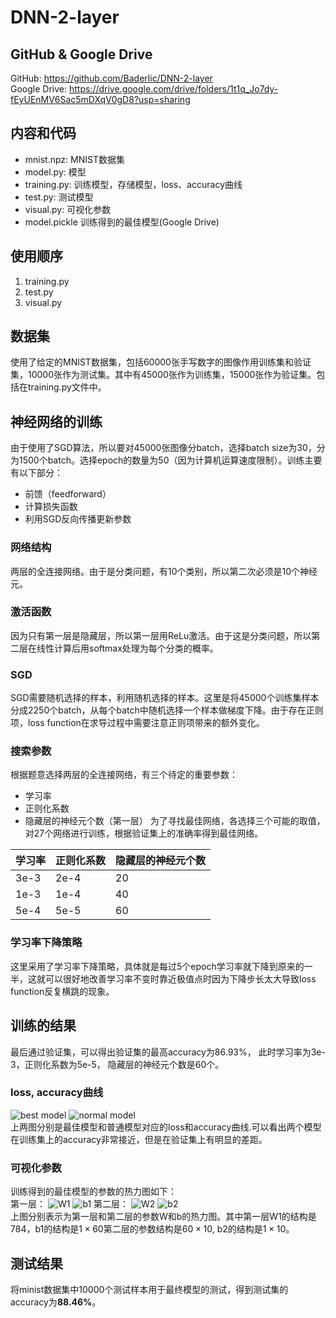 # DNN-2-layer

## GitHub & Google Drive
GitHub: https://github.com/Baderlic/DNN-2-layer   
Google Drive: https://drive.google.com/drive/folders/1t1q_Jo7dy-fEyUEnMV6Sac5mDXqV0gD8?usp=sharing

## 内容和代码
+ mnist.npz: MNIST数据集
+ model.py: 模型
+ training.py: 训练模型，存储模型，loss、accuracy曲线
+ test.py: 测试模型
+ visual.py: 可视化参数
+ model.pickle 训练得到的最佳模型(Google Drive)

## 使用顺序
1. training.py
2. test.py
3. visual.py

## 数据集
使用了给定的MNIST数据集，包括60000张手写数字的图像作用训练集和验证集，10000张作为测试集。其中有45000张作为训练集，15000张作为验证集。包括在training.py文件中。

## 神经网络的训练
由于使用了SGD算法，所以要对45000张图像分batch，选择batch size为30，分为1500个batch。选择epoch的数量为50（因为计算机运算速度限制）。训练主要有以下部分：
+ 前馈（feedforward）
+ 计算损失函数
+ 利用SGD反向传播更新参数
  
### 网络结构
两层的全连接网络。由于是分类问题，有10个类别，所以第二次必须是10个神经元。

### 激活函数
因为只有第一层是隐藏层，所以第一层用ReLu激活。由于这是分类问题，所以第二层在线性计算后用softmax处理为每个分类的概率。

### SGD

SGD需要随机选择的样本，利用随机选择的样本。这里是将45000个训练集样本分成2250个batch，从每个batch中随机选择一个样本做梯度下降。由于存在正则项，loss function在求导过程中需要注意正则项带来的额外变化。

### 搜索参数
根据题意选择两层的全连接网络，有三个待定的重要参数：
+ 学习率
+ 正则化系数
+ 隐藏层的神经元个数（第一层）
为了寻找最佳网络，各选择三个可能的取值，对27个网络进行训练，根据验证集上的准确率得到最佳网络。

| 学习率 | 正则化系数 | 隐藏层的神经元个数 |
|-|-|-|
|3e-3|2e-4|20|
|1e-3|1e-4|40|
|5e-4|5e-5|60|

### 学习率下降策略
这里采用了学习率下降策略，具体就是每过5个epoch学习率就下降到原来的一半，这就可以很好地改善学习率不变时靠近极值点时因为下降步长太大导致loss function反复横跳的现象。

## 训练的结果
最后通过验证集，可以得出验证集的最高accuracy为86.93%， 此时学习率为3e-3，正则化系数为5e-5， 隐藏层的神经元个数是60个。
### loss, accuracy曲线
![best model](best.png "最佳模型的曲线")
![normal model](normal.png "普通模型的曲线")  
上两图分别是最佳模型和普通模型对应的loss和accuracy曲线.可以看出两个模型在训练集上的accuracy非常接近，但是在验证集上有明显的差距。
### 可视化参数
训练得到的最佳模型的参数的热力图如下：  
第一层：
![W1](W1.png "W1")
![b1](b1.png)
第二层：
![W2](W2.png "W2")
![b2](b2.png)   
上图分别表示为第一层和第二层的参数W和b的热力图。其中第一层W1的结构是784，b1的结构是$1\times60$第二层的参数结构是$60\times10$, b2的结构是$1\times10$。
## 测试结果
将minist数据集中10000个测试样本用于最终模型的测试，得到测试集的accuracy为**88.46%**。
